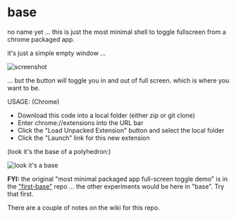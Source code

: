 base
====

no name yet ... this is just the most minimal shell to toggle fullscreen from a chrome packaged app.

it's just a simple empty window ...

![screenshot](http://farm3.staticflickr.com/2859/10639712013_2ac42cb54e_n.jpg)

... but the button will toggle you in and out of full screen. which is where you want to be.

USAGE: (Chrome)
* Download this code into a local folder (either zip or git clone)
* Enter chrome://extensions into the URL bar
* Click the "Load Unpacked Extension" button and select the local folder
* Click the "Launch" link for this new extension

(look it's the base of a polyhedron:)

![look it's a base](https://raw.github.com/figital/base/master/img/base-bw.png)

__FYI:__ the original "most minimal packaged app full-screen toggle demo" is in the ["first-base"](https://github.com/figital/first-base) repo ... the other <webview> experiments would be here in "base". Try that first.

There are a couple of notes on the wiki for this repo.
